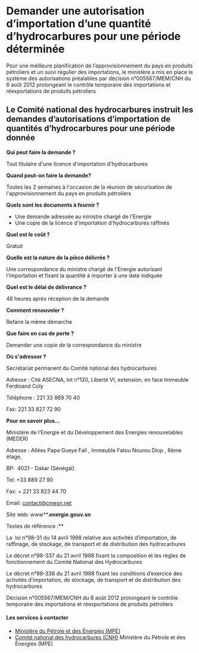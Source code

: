 # Demander une autorisation d’importation d’une quantité d’hydrocarbures pour une période déterminée

Pour une meilleure planification de l’approvisionnement du pays en produits pétroliers et un suivi régulier des importations, le ministère a mis en place le système des autorisations préalables par décision n°005567/MEM/CNH du 6 août 2012 prolongeant le contrôle temporaire des importations et réexportations de produits pétroliers  
  
Le Comité national des hydrocarbures instruit les demandes d’autorisations d’importation de quantités d’hydrocarbures pour une période donnée
----------------------------------------------------------------------------------------------------------------------------------------------------------------------------------------------------------------------------------------------------------------------------------------------------------------------------------------------------------------------------------------------------------------------------------------------------------------------------------------------

**Qui peut faire la demande ?**

Tout titulaire d'une licence d'importation d'hydrocarbures

**Quand peut-on faire la demande?**

Toutes les 2 semaines à l'occasion de la réunion de sécurisation de l'approvisionnement du pays en produits pétroliers

**Quels sont les documents à fournir ?**

*   Une demande adressée au ministre chargé de l'Energie 
*   Une copie de la licence d'importation d'hydrocarbures raffinés 

**Quel est le coût ?**

Gratuit

**Quelle est la nature de la pièce délivrée ?**

Une correspondance du ministre chargé de l'Energie autorisant l'importation et fixant la quantité à importer à une date indiquée

**Quel est le délai de délivrance ?**

48 heures après réception de la demande

**Comment renouveler ?**

Refaire la même démarche

**Que faire en cas de perte ?**

Demander une copie de la correspondance du ministre

**Où s'adresser ?**    

Secrétariat permanent du Comité national des hydrocarbures

Adresse : Cité ASECNA, lot n°120, Liberté VI, extension, en face Immeuble Ferdinand Coly

Téléphone : 221 33 869 70 40  

Fax: 221 33 827 72 90

**Pour en savoir plus...** 

Ministère de l’Energie et du Développement des Energies renouvelables (MEDER)  

Adresse : Allées Papa Gueye Fall , Immeuble Fatou Nourou Diop , 6ème étage,    

BP:  4021 - Dakar (Sénégal)

Tel: +33 889 27 90   

Fax: + 221 33 823 44 70  

Email: [contact@cmesn.net](../../../services/contactcmesnnet.md)

Site web: www**.**energie.gouv.sn**  
  
Textes de référence :**  
  
La  loi n°98-31 du 14 avril 1998 relative aux activités d’importation, de raffinage, de stockage, de transport et de distribution des hydrocarbures 

Le décret n°98-337 du 21 avril 1998 fixant la composition et les règles de fonctionnement du Comité National des Hydrocarbures

Le décret n°98-338 du 21 avril 1998 fixant les conditions d’exercice des activités d’importation, de stockage, de transport et de distribution des hydrocarbures   

Décision n°005567/MEM/CNH du 6 août 2012 prolongeant le contrôle temporaire des importations et réexportations de produits pétroliers

#### Les services à contacter

*   [Ministère du Pétrole et des Énergies (MPE)](../../../services/ministere-du-petrole-et-des-energies-mpe.md)
*   [Comité national des hydrocarbures (CNH)](../../../services/comite-national-des-hydrocarbures-cnh.md) Ministère du Pétrole et des Énergies (MPE)
